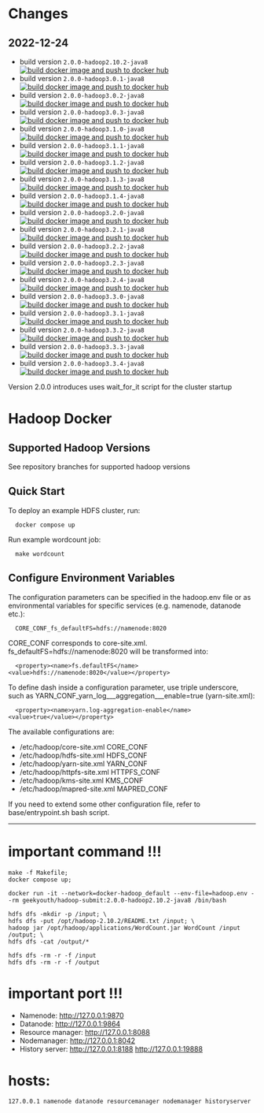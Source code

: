 # Changes
## 2022-12-24 
- build version `2.0.0-hadoop2.10.2-java8` [![build docker image and push to docker hub](https://github.com/geekyouth/docker-hadoop/actions/workflows/docker-cicd.yaml/badge.svg)](https://github.com/geekyouth/docker-hadoop/actions/workflows/docker-cicd.yaml)
- build version `2.0.0-hadoop3.0.1-java8` [![build docker image and push to docker hub](https://github.com/geekyouth/docker-hadoop/actions/workflows/docker-cicd.yaml/badge.svg)](https://github.com/geekyouth/docker-hadoop/actions/workflows/docker-cicd.yaml)
- build version `2.0.0-hadoop3.0.2-java8` [![build docker image and push to docker hub](https://github.com/geekyouth/docker-hadoop/actions/workflows/docker-cicd.yaml/badge.svg)](https://github.com/geekyouth/docker-hadoop/actions/workflows/docker-cicd.yaml)
- build version `2.0.0-hadoop3.0.3-java8` [![build docker image and push to docker hub](https://github.com/geekyouth/docker-hadoop/actions/workflows/docker-cicd.yaml/badge.svg)](https://github.com/geekyouth/docker-hadoop/actions/workflows/docker-cicd.yaml)
- build version `2.0.0-hadoop3.1.0-java8` [![build docker image and push to docker hub](https://github.com/geekyouth/docker-hadoop/actions/workflows/docker-cicd.yaml/badge.svg)](https://github.com/geekyouth/docker-hadoop/actions/workflows/docker-cicd.yaml)
- build version `2.0.0-hadoop3.1.1-java8` [![build docker image and push to docker hub](https://github.com/geekyouth/docker-hadoop/actions/workflows/docker-cicd.yaml/badge.svg)](https://github.com/geekyouth/docker-hadoop/actions/workflows/docker-cicd.yaml)
- build version `2.0.0-hadoop3.1.2-java8` [![build docker image and push to docker hub](https://github.com/geekyouth/docker-hadoop/actions/workflows/docker-cicd.yaml/badge.svg)](https://github.com/geekyouth/docker-hadoop/actions/workflows/docker-cicd.yaml)
- build version `2.0.0-hadoop3.1.3-java8` [![build docker image and push to docker hub](https://github.com/geekyouth/docker-hadoop/actions/workflows/docker-cicd.yaml/badge.svg)](https://github.com/geekyouth/docker-hadoop/actions/workflows/docker-cicd.yaml)
- build version `2.0.0-hadoop3.1.4-java8` [![build docker image and push to docker hub](https://github.com/geekyouth/docker-hadoop/actions/workflows/docker-cicd.yaml/badge.svg)](https://github.com/geekyouth/docker-hadoop/actions/workflows/docker-cicd.yaml)
- build version `2.0.0-hadoop3.2.0-java8` [![build docker image and push to docker hub](https://github.com/geekyouth/docker-hadoop/actions/workflows/docker-cicd.yaml/badge.svg)](https://github.com/geekyouth/docker-hadoop/actions/workflows/docker-cicd.yaml)
- build version `2.0.0-hadoop3.2.1-java8` [![build docker image and push to docker hub](https://github.com/geekyouth/docker-hadoop/actions/workflows/docker-cicd.yaml/badge.svg)](https://github.com/geekyouth/docker-hadoop/actions/workflows/docker-cicd.yaml)
- build version `2.0.0-hadoop3.2.2-java8` [![build docker image and push to docker hub](https://github.com/geekyouth/docker-hadoop/actions/workflows/docker-cicd.yaml/badge.svg)](https://github.com/geekyouth/docker-hadoop/actions/workflows/docker-cicd.yaml)
- build version `2.0.0-hadoop3.2.3-java8` [![build docker image and push to docker hub](https://github.com/geekyouth/docker-hadoop/actions/workflows/docker-cicd.yaml/badge.svg)](https://github.com/geekyouth/docker-hadoop/actions/workflows/docker-cicd.yaml)
- build version `2.0.0-hadoop3.2.4-java8` [![build docker image and push to docker hub](https://github.com/geekyouth/docker-hadoop/actions/workflows/docker-cicd.yaml/badge.svg)](https://github.com/geekyouth/docker-hadoop/actions/workflows/docker-cicd.yaml)
- build version `2.0.0-hadoop3.3.0-java8` [![build docker image and push to docker hub](https://github.com/geekyouth/docker-hadoop/actions/workflows/docker-cicd.yaml/badge.svg)](https://github.com/geekyouth/docker-hadoop/actions/workflows/docker-cicd.yaml)
- build version `2.0.0-hadoop3.3.1-java8` [![build docker image and push to docker hub](https://github.com/geekyouth/docker-hadoop/actions/workflows/docker-cicd.yaml/badge.svg)](https://github.com/geekyouth/docker-hadoop/actions/workflows/docker-cicd.yaml)
- build version `2.0.0-hadoop3.3.2-java8` [![build docker image and push to docker hub](https://github.com/geekyouth/docker-hadoop/actions/workflows/docker-cicd.yaml/badge.svg)](https://github.com/geekyouth/docker-hadoop/actions/workflows/docker-cicd.yaml)
- build version `2.0.0-hadoop3.3.3-java8` [![build docker image and push to docker hub](https://github.com/geekyouth/docker-hadoop/actions/workflows/docker-cicd.yaml/badge.svg)](https://github.com/geekyouth/docker-hadoop/actions/workflows/docker-cicd.yaml)
- build version `2.0.0-hadoop3.3.4-java8` [![build docker image and push to docker hub](https://github.com/geekyouth/docker-hadoop/actions/workflows/docker-cicd.yaml/badge.svg)](https://github.com/geekyouth/docker-hadoop/actions/workflows/docker-cicd.yaml)

Version 2.0.0 introduces uses wait_for_it script for the cluster startup

# Hadoop Docker

## Supported Hadoop Versions
See repository branches for supported hadoop versions

## Quick Start

To deploy an example HDFS cluster, run:
```
  docker compose up
```

Run example wordcount job:
```
  make wordcount
```

## Configure Environment Variables

The configuration parameters can be specified in the hadoop.env file or as environmental variables for specific services (e.g. namenode, datanode etc.):
```
  CORE_CONF_fs_defaultFS=hdfs://namenode:8020
```

CORE_CONF corresponds to core-site.xml. fs_defaultFS=hdfs://namenode:8020 will be transformed into:
```
  <property><name>fs.defaultFS</name><value>hdfs://namenode:8020</value></property>
```
To define dash inside a configuration parameter, use triple underscore, such as YARN_CONF_yarn_log___aggregation___enable=true (yarn-site.xml):
```
  <property><name>yarn.log-aggregation-enable</name><value>true</value></property>
```

The available configurations are:
* /etc/hadoop/core-site.xml CORE_CONF
* /etc/hadoop/hdfs-site.xml HDFS_CONF
* /etc/hadoop/yarn-site.xml YARN_CONF
* /etc/hadoop/httpfs-site.xml HTTPFS_CONF
* /etc/hadoop/kms-site.xml KMS_CONF
* /etc/hadoop/mapred-site.xml MAPRED_CONF

If you need to extend some other configuration file, refer to base/entrypoint.sh bash script.

---
# important command !!!
```shell
make -f Makefile;
docker compose up;

docker run -it --network=docker-hadoop_default --env-file=hadoop.env --rm geekyouth/hadoop-submit:2.0.0-hadoop2.10.2-java8 /bin/bash

hdfs dfs -mkdir -p /input; \
hdfs dfs -put /opt/hadoop-2.10.2/README.txt /input; \
hadoop jar /opt/hadoop/applications/WordCount.jar WordCount /input /output; \
hdfs dfs -cat /output/*

hdfs dfs -rm -r -f /input
hdfs dfs -rm -r -f /output
```

# important port !!!
- Namenode: <http://127.0.0.1:9870>
- Datanode: <http://127.0.0.1:9864>
- Resource manager: <http://127.0.0.1:8088>
- Nodemanager: <http://127.0.0.1:8042>
- History server: <http://127.0.0.1:8188> <http://127.0.0.1:19888>

# hosts:
```
127.0.0.1 namenode datanode resourcemanager nodemanager historyserver

```
